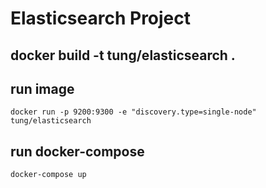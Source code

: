 # Elasticsearch Project

## docker build -t tung/elasticsearch .

## run image

`docker run -p 9200:9300 -e "discovery.type=single-node" tung/elasticsearch`

## run docker-compose

`docker-compose up`
